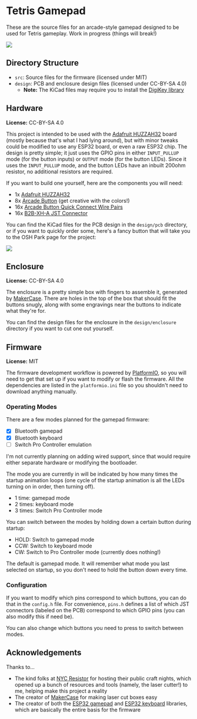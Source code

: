 # Tetris Gamepad

These are the source files for an arcade-style gamepad designed to be used for Tetris gameplay. Work in progress (things will break!)

![](https://user-images.githubusercontent.com/2646487/156272087-9cd5bf07-1616-46c3-b635-ff411a45a784.png)

## Directory Structure

- `src`: Source files for the firmware (licensed under MIT)
- `design`: PCB and enclosure design files (licensed under CC-BY-SA 4.0)
  - **Note:** The KiCad files may require you to install the [DigiKey library](https://forum.digikey.com/t/importing-the-digi-key-kicad-library-into-kicad-5-0-0/4075)

## Hardware

**License:** CC-BY-SA 4.0

This project is intended to be used with the [Adafruit HUZZAH32](https://www.adafruit.com/product/3405) board (mostly because that's what I had lying around), but with minor tweaks could be modified to use any ESP32 board, or even a raw ESP32 chip. The design is pretty simple; it just uses the GPIO pins in either `INPUT_PULLUP` mode (for the button inputs) or `OUTPUT` mode (for the button LEDs). Since it uses the `INPUT_PULLUP` mode, and the button LEDs have an inbuilt 200ohm resistor, no additional resistors are required.

If you want to build one yourself, here are the components you will need:

- 1x [Adafruit HUZZAH32](https://www.adafruit.com/product/3405)
- 8x [Arcade Button](https://www.adafruit.com/product/3491) (get creative with the colors!)
- 16x [Arcade Button Quick Connect Wire Pairs](https://www.adafruit.com/product/1152)
- 16x [B2B-XH-A JST Connector](https://www.digikey.com/en/products/detail/jst-sales-america-inc/B2B-XH-A-LF-SN/)

You can find the KiCad files for the PCB design in the `design/pcb` directory, or if you want to quickly order some, here's a fancy button that will take you to the OSH Park page for the project:

[![](https://oshpark.com/packs/media/images/badge-5f4e3bf4bf68f72ff88bd92e0089e9cf.png)](https://oshpark.com/shared_projects/54K2110d)

## Enclosure

**License:** CC-BY-SA 4.0

The enclosure is a pretty simple box with fingers to assemble it, generated by [MakerCase](https://en.makercase.com/). There are holes in the top of the box that should fit the buttons snugly, along with some engravings near the buttons to indicate what they're for.

You can find the design files for the enclosure in the `design/enclosure` directory if you want to cut one out yourself.

## Firmware

**License:** MIT

The firmware development workflow is powered by [PlatformIO](https://platformio.org/), so you will need to get that set up if you want to modify or flash the firmware. All the dependencies are listed in the `platformio.ini` file so you shouldn't need to download anything manually.

### Operating Modes

There are a few modes planned for the gamepad firmware:

- [x] Bluetooth gamepad
- [x] Bluetooth keyboard
- [ ] Switch Pro Controller emulation

I'm not currently planning on adding wired support, since that would require either separate hardware or modifying the bootloader.

The mode you are currently in will be indicated by how many times the startup animation loops (one cycle of the startup animation is all the LEDs turning on in order, then turning off).

- 1 time: gamepad mode
- 2 times: keyboard mode
- 3 times: Switch Pro Controller mode

You can switch between the modes by holding down a certain button during startup:

- HOLD: Switch to gamepad mode
- CCW: Switch to keyboard mode
- CW: Switch to Pro Controller mode (currently does nothing!)

The default is gamepad mode. It will remember what mode you last selected on startup, so you don't need to hold the button down every time.

### Configuration

If you want to modify which pins correspond to which buttons, you can do that in the `config.h` file. For convenience, `pins.h` defines a list of which JST connectors (labeled on the PCB) correspond to which GPIO pins (you can also modify this if need be).

You can also change which buttons you need to press to switch between modes.

## Acknowledgements

Thanks to...

- The kind folks at [NYC Resistor](https://www.nycresistor.com/) for hosting their public craft nights, which opened up a bunch of resources and tools (namely, the laser cutter!) to me, helping make this project a reality
- The creator of [MakerCase](https://en.makercase.com/) for making laser cut boxes easy
- The creator of both the [ESP32 gamepad](https://github.com/lemmingDev/ESP32-BLE-Gamepad) and [ESP32 keyboard](https://github.com/T-vK/ESP32-BLE-Keyboard) libraries, which are basically the entire basis for the firmware